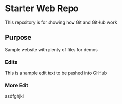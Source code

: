 # Starter Web Repo

This repository is for showing how Git and GitHub work

## Purpose

Sample website with plenty of files for demos

### Edits

This is a sample edit text to be pushed into GitHub

### More Edit

asdfghjkl
